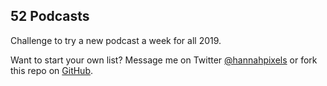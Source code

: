 ## 52 Podcasts
Challenge to try a new podcast a week for all 2019.

Want to start your own list? Message me on Twitter [@hannahpixels](https://twitter.com/hannahpixels) or fork this repo on [GitHub](https://github.com/hannahd/52podcasts).
